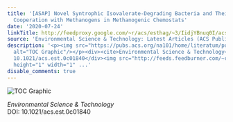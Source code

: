 ```yaml
---
title: '[ASAP] Novel Syntrophic Isovalerate-Degrading Bacteria and Their Energetic
  Cooperation with Methanogens in Methanogenic Chemostats'
date: '2020-07-24'
linkTitle: http://feedproxy.google.com/~r/acs/esthag/~3/IidjYBnuq0I/acs.est.0c01840
source: 'Environmental Science & Technology: Latest Articles (ACS Publications)'
description: '<p><img src="https://pubs.acs.org/na101/home/literatum/publisher/achs/journals/content/esthag/0/esthag.ahead-of-print/acs.est.0c01840/20200724/images/medium/es0c01840_0006.gif"
  alt="TOC Graphic"/></p><div><cite>Environmental Science & Technology</cite></div><div>DOI:
  10.1021/acs.est.0c01840</div><img src="http://feeds.feedburner.com/~r/acs/esthag/~4/IidjYBnuq0I"
  height="1" width="1" ...'
disable_comments: true
---
```

<p><img src="https://pubs.acs.org/na101/home/literatum/publisher/achs/journals/content/esthag/0/esthag.ahead-of-print/acs.est.0c01840/20200724/images/medium/es0c01840_0006.gif" alt="TOC Graphic"/></p><div><cite>Environmental Science & Technology</cite></div><div>DOI: 10.1021/acs.est.0c01840</div><img src="http://feeds.feedburner.com/~r/acs/esthag/~4/IidjYBnuq0I" height="1" width="1" ...